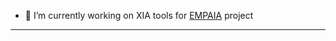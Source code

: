 - 🔭 I’m currently working on XIA tools for [EMPAIA](https://en.empaia.org/) project

---

<!--START_SECTION:waka-->
<!--END_SECTION:waka-->
